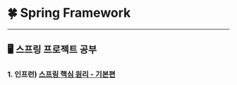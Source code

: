 # 🍀 Spring Framework

---

##  🖥 스프링 프로젝트 공부

###  1. 인프런) [스프링 핵심 원리  - 기본편](https://github.com/HyeonbinSa/SpringStudy_Inflean)

### 